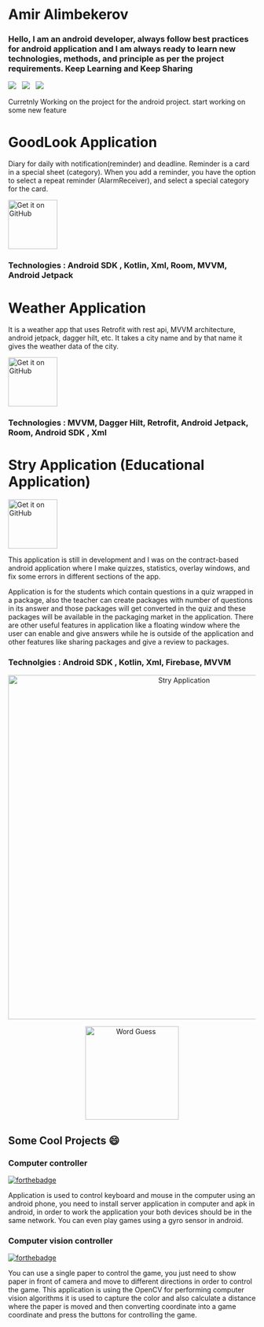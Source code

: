 # Amir Alimbekerov

### Hello, I am an android developer, always follow best practices for android application and I am always ready to learn new technologies, methods, and principle as per the project requirements. Keep Learning and Keep Sharing

<a href="mailto:amiralimbekerov0110@gmail.com"><img src="https://img.shields.io/badge/Email-Amir-8056d5.svg?style=for-the-badge&logo=minutemailer&logoColor=white"></a>&nbsp;&nbsp;&nbsp;<a href="https://www.linkedin.com/in/amir-alimbekerov/" target="_blank"><img src="https://img.shields.io/badge/linkedin-Amir-blue.svg?style=for-the-badge&logo=linkedin&logoColor=white" ></a>&nbsp;&nbsp;&nbsp;<a href="https://www.instagram.com/asura.aka/" target="_blank"><img src="https://img.shields.io/badge/instagram-asura.aka-red.svg?style=for-the-badge&logo=instagram&logoColor=white"></a>


Curretnly Working on the project for the android project. start working on some new feature


# GoodLook Application

Diary for daily with notification(reminder) and deadline. Reminder is a card in a special sheet (category). When you add a reminder, you have the option to select a repeat reminder (AlarmReceiver), and select a special category for the card.

<a href='https://github.com/alimbeker/GoodLook'><img alt='Get it on GitHub' src='https://freelance.ru/img/portfolio/pics/00/42/15/4330978.jpg' height='100px'/></a>

### Technologies : Android SDK , Kotlin, Xml, Room, MVVM, Android Jetpack

# Weather Application

It is a weather app that uses Retrofit with rest api, MVVM architecture, android jetpack, dagger hilt, etc. It takes a city name and by that name it gives the weather data of the city.

<a href='https://github.com/alimbeker/GoodLook'><img alt='Get it on GitHub' src='https://freelance.ru/img/portfolio/pics/00/42/15/4330978.jpg' height='100px'/></a>

### Technologies : MVVM, Dagger Hilt, Retrofit, Android Jetpack, Room, Android SDK , Xml



# Stry Application (Educational Application)
<a href='https://github.com/alimbeker/GoodLook'><img alt='Get it on GitHub' src='https://freelance.ru/img/portfolio/pics/00/42/15/4330978.jpg' height='100px'/></a>


This application is still in development and I was on the contract-based android application where I make quizzes, statistics, overlay windows, and fix some errors in different sections of the app.

Application is for the students which contain questions in a quiz wrapped in a package, also the teacher can create packages with number of questions in its answer and those packages will get converted in the quiz and these packages will be available in the packaging market in the application. There are other useful features in application like a floating window where the user can enable and give answers while he is outside of the application and other features like sharing packages and give a review to packages.

### Technolgies : Android SDK , Kotlin, Xml, Firebase, MVVM 

<p align="center">
<img src="images/stry app/Artboard – 1@2x.png" width="700"  title="Stry Application">
</p>

<p align="center">
<img src="images/stry app/stry video.gif" width="190" title="Word Guess">
</p>



## Some Cool Projects :smile:

### Computer controller
[![forthebadge](https://forthebadge.com/images/badges/check-it-out.svg)](https://drive.google.com/file/d/10clWduncP0a4BY9wJDU3ncJ9-e4sbteW/view) 

Application is used to control keyboard and mouse in the computer using an android phone, you need to install server application in computer and apk in android, in order to work the application your both devices should be in the same network. You can even play games using a gyro sensor in android.

### Computer vision controller
[![forthebadge](https://forthebadge.com/images/badges/check-it-out.svg)](https://drive.google.com/open?id=1SbcrwfzXhUZwYGfqmsB1J5maa8Ju0ww9) 

You can use a single paper to control the game, you just need to show paper in front of camera and move to different directions in order to control the game.
This application is using the OpenCV for performing computer vision algorithms it is used to capture the color and also calculate a distance where the paper is moved and then converting coordinate into a game coordinate and press the buttons for controlling the game.



